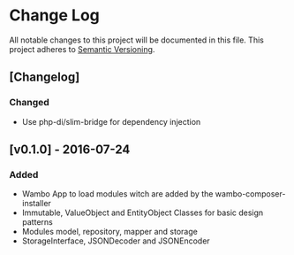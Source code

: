 # Change Log
All notable changes to this project will be documented in this file.
This project adheres to [Semantic Versioning](http://semver.org/).

## [Changelog]
### Changed
- Use php-di/slim-bridge for dependency injection

## [v0.1.0] - 2016-07-24
### Added
- Wambo App to load modules witch are added by the wambo-composer-installer
- Immutable, ValueObject and EntityObject Classes for basic design patterns
- Modules model, repository, mapper and storage
- StorageInterface, JSONDecoder and JSONEncoder
